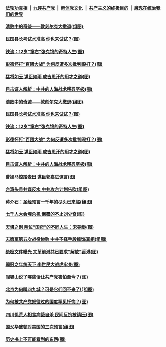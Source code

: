 

####  [法轮功真相](../../../../basic/blob/master/README.md?t=03111901) &nbsp;|&nbsp; [九评共产党](../../../../9ping.md/blob/master/README.md?t=03111901) &nbsp;|&nbsp; [解体党文化](../../../../jtdwh.md/blob/master/README.md?t=03111901)  &nbsp;|&nbsp; [共产主义的终极目的](../../../../gczydzjmd.md/blob/master/README.md?t=03111901) &nbsp;|&nbsp; [魔鬼在统治我们的世界](../../../../mgztzwmdsj.md/blob/master/README.md?t=03111901) 

#### [溃败中的奇迹——敦刻尔克大撤退(组图)](../pages/p6/964855.md?t=03111901) 

#### [民国县长考试水准高 你也来试试？(图)](../pages/p6/964902.md?t=03111901) 

#### [铁流：12岁“童右”张克锦的奇特人生(图)](../pages/p6/964761.md?t=03111901) 

#### [彭德怀打“百团大战” 为何反遭多次批判殴打？(图)](../pages/p6/964704.md?t=03111901) 

#### [猛将如云 谋臣如雨 成吉思汗的用才之道(图)](../pages/p6/964770.md?t=03111901) 

#### [目击证人解析：中共的人海战术残忍至极(图)](../pages/p6/964756.md?t=03111901) 

#### [溃败中的奇迹——敦刻尔克大撤退(组图)](../pages/p6/964855.md?t=03111901) 

#### [民国县长考试水准高 你也来试试？(图)](../pages/p6/964902.md?t=03111901) 

#### [铁流：12岁“童右”张克锦的奇特人生(图)](../pages/p6/964761.md?t=03111901) 

#### [彭德怀打“百团大战” 为何反遭多次批判殴打？(图)](../pages/p6/964704.md?t=03111901) 

#### [猛将如云 谋臣如雨 成吉思汗的用才之道(图)](../pages/p6/964770.md?t=03111901) 

#### [目击证人解析：中共的人海战术残忍至极(图)](../pages/p6/964756.md?t=03111901) 

#### [曹操马惊踏麦田 谋臣郭嘉进谏言(图)](../pages/p6/964261.md?t=03111901) 

#### [台湾头号共谍反水 中共攻台计划告吹(组图)](../pages/p6/964768.md?t=03111901) 

#### [蒋介石：圣经预言一千年的尽头已来临(组图)](../pages/p6/964769.md?t=03111901) 

#### [七千人大会埋杀机 倒霉的不止刘少奇(图)](../pages/p6/962095.md?t=03111901) 

#### [天壤之别 两位“国母”的不同人生：宋美龄(图)](../pages/p6/964754.md?t=03111901) 

#### [志愿军第五次战役惨败 中共不择手段掩饰真相(组图)](../pages/p6/964486.md?t=03111901) 

#### [绝密文件曝光 文革前港共已要求“解放”香港(图)](../pages/p6/964773.md?t=03111901) 

#### [弱冠之年统天下 李世民大战虎牢关(图)](../pages/p6/964767.md?t=03111901) 

#### [阎锡山说了哪些话让共产党害怕至今？(图)](../pages/p6/963836.md?t=03111901) 

#### [北京为何叫四九城？可是它们回不来了!(组图)](../pages/p6/963935.md?t=03111901) 

#### [为何被共产党奴役过的国度罕见忏悔？(图)](../pages/p6/963901.md?t=03111901) 

#### [四川饥荒人相食病饿自杀 民间反抗被镇压(图)](../pages/p6/964389.md?t=03111901) 

#### [国父华盛顿对美国的三次预言(组图)](../pages/p6/964036.md?t=03111901) 

#### [历史书上不可能看到的东西(图)](../pages/p6/964449.md?t=03111901) 


